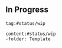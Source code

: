 ## In Progress
````query
tag:#status/wip

````

````query
content:#status/wip
-folder: Template
````
